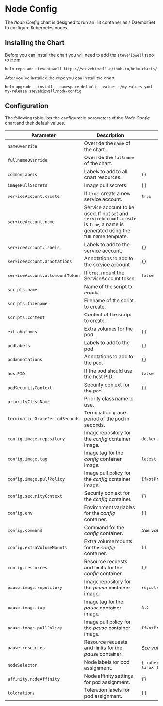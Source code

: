 # Node Config

The _Node Config_ chart is designed to run an init container as a DaemonSet to configure Kubernetes nodes.

## Installing the Chart

Before you can install the chart you will need to add the `stevehipwell` repo to [Helm](https://helm.sh/).

```shell
helm repo add stevehipwell https://stevehipwell.github.io/helm-charts/
```

After you've installed the repo you can install the chart.

```shell
helm upgrade --install --namespace default --values ./my-values.yaml my-release stevehipwell/node-config
```

## Configuration

The following table lists the configurable parameters of the _Node Config_ chart and their default values.

| Parameter                       | Description                                                                                                                     | Default                       |
| ------------------------------- | ------------------------------------------------------------------------------------------------------------------------------- | ----------------------------- |
| `nameOverride`                  | Override the `name` of the chart.                                                                                               |                               |
| `fullnameOverride`              | Override the `fullname` of the chart.                                                                                           |                               |
| `commonLabels`                  | Labels to add to all chart resources.                                                                                           | `{}`                          |
| `imagePullSecrets`              | Image pull secrets.                                                                                                             | `[]`                          |
| `serviceAccount.create`         | If `true`, create a new service account.                                                                                        | `true`                        |
| `serviceAccount.name`           | Service account to be used. If not set and `serviceAccount.create` is `true`, a name is generated using the full name template. |                               |
| `serviceAccount.labels`         | Labels to add to the service account.                                                                                           | `{}`                          |
| `serviceAccount.annotations`    | Annotations to add to the service account.                                                                                      | `{}`                          |
| `serviceAccount.automountToken` | If `true`, mount the ServiceAccount token.                                                                                      | `false`                       |
| `scripts.name`                  | Name of the script to create.                                                                                                   |                               |
| `scripts.filename`              | Filename of the script to create.                                                                                               |                               |
| `scripts.content`               | Content of the script to create.                                                                                                |                               |
| `extraVolumes`                  | Extra volumes for the pod.                                                                                                      | `[]`                          |
| `podLabels`                     | Labels to add to the pod.                                                                                                       | `{}`                          |
| `podAnnotations`                | Annotations to add to the pod.                                                                                                  | `{}`                          |
| `hostPID`                       | If the pod should use the host PID.                                                                                             | `false`                       |
| `podSecurityContext`            | Security context for the pod.                                                                                                   | `{}`                          |
| `priorityClassName`             | Priority class name to use.                                                                                                     |                               |
| `terminationGracePeriodSeconds` | Termination grace period of the pod in seconds.                                                                                 |                               |
| `config.image.repository`       | Image repository for the _config_ container image.                                                                              | `docker.io/alpine`            |
| `config.image.tag`              | Image tag for the _config_ container image.                                                                                     | `latest`                      |
| `config.image.pullPolicy`       | Image pull policy for the _config_ container image.                                                                             | `IfNotPresent`                |
| `config.securityContext`        | Security context for the _config_ container.                                                                                    | `{}`                          |
| `config.env`                    | Environment variables for the _config_ container.                                                                               | `[]`                          |
| `config.command`                | Command for the _config_ container.                                                                                             | _See values.yaml_             |
| `config.extraVolumeMounts`      | Extra volume mounts for the _config_ container.                                                                                 | `[]`                          |
| `config.resources`              | Resource requests and limits for the _config_ container.                                                                        | `{}`                          |
| `pause.image.repository`        | Image repository for the _pause_ container image.                                                                               | `registry.k8s.io/pause`       |
| `pause.image.tag`               | Image tag for the _pause_ container image.                                                                                      | `3.9`                         |
| `pause.image.pullPolicy`        | Image pull policy for the _pause_ container image.                                                                              | `IfNotPresent`                |
| `pause.resources`               | Resource requests and limits for the _pause_ container.                                                                         | _See values.yaml_             |
| `nodeSelector`                  | Node labels for pod assignment.                                                                                                 | `{ kubernetes.io/os: linux }` |
| `affinity.nodeAffinity`         | Node affinity settings for pod assignment.                                                                                      | `{}`                          |
| `tolerations`                   | Toleration labels for pod assignment.                                                                                           | `[]`                          |

